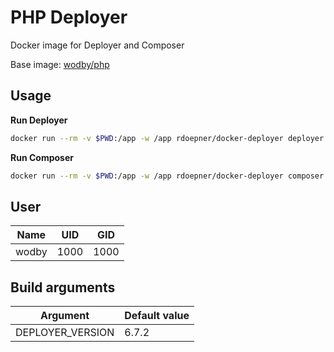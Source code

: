 # PHP Deployer

Docker image for Deployer and Composer

Base image: [wodby/php](https://github.com/wodby/php)

## Usage

**Run Deployer**

```bash
docker run --rm -v $PWD:/app -w /app rdoepner/docker-deployer deployer
```

**Run Composer**

```bash
docker run --rm -v $PWD:/app -w /app rdoepner/docker-deployer composer
```

## User

Name  | UID  | GID
----- | ---- | ---
wodby | 1000 | 1000

## Build arguments

Argument         | Default value
---------------- | -------------
DEPLOYER_VERSION | 6.7.2
